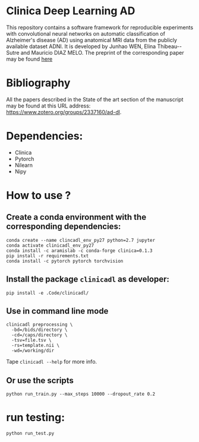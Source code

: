 # Clinica Deep Learning AD
This repository contains a software framework for reproducible experiments with
convolutional neural networks on automatic classification of Alzheimer's
disease (AD) using anatomical MRI data from the publicly available dataset
ADNI. It is developed by Junhao WEN, Elina Thibeau--Sutre and Mauricio DIAZ MELO.
The preprint of the corresponding paper may be found [here](https://arxiv.org/abs/1904.07773)


# Bibliography
All the papers described in the State of the art section of the manuscript may be found at this URL address: <https://www.zotero.org/groups/2337160/ad-dl>.


# Dependencies:
- Clinica
- Pytorch
- Nilearn
- Nipy

# How to use ?

## Create a conda environment with the corresponding dependencies:

```
conda create --name clincadl_env_py27 python=2.7 jupyter
conda activate clinicadl_env_py27
conda install -c aramislab -c conda-forge clinica=0.1.3
pip install -r requirements.txt
conda install -c pytorch pytorch torchvision
```

## Install the package `clinicadl` as developer:

```
pip install -e .Code/clinicadl/
```

## Use in command line mode

```
clinicadl preprocessing \
  -bd=/bids/directory \
  -cd=/caps/directory \
  -tsv=file.tsv \
  -rs=template.nii \
  -wd=/working/dir
```

Tape `clinicadl --help` for more info.


## Or use the scripts
```
python run_train.py --max_steps 10000 --dropout_rate 0.2
```
# run testing:
```
python run_test.py
```
